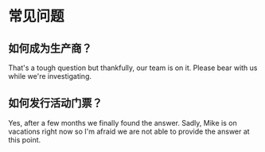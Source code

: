 # 常见问题

## 如何成为生产商？

That's a tough question but thankfully, our team is on it. Please bear with us while we're investigating.

## 如何发行活动门票？

Yes, after a few months we finally found the answer. Sadly, Mike is on vacations right now so I'm afraid we are not able to provide the answer at this point.



